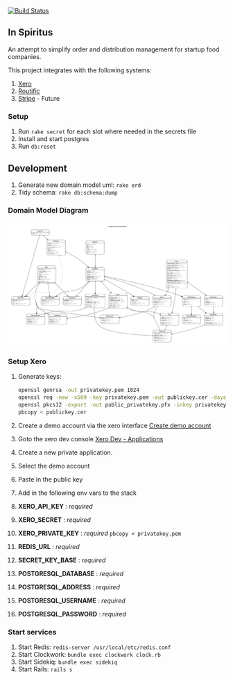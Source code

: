 [![Build Status](https://travis-ci.org/brancusi/in-spiritus.svg?branch=master)](https://travis-ci.org/brancusi/in-spiritus)
## In Spiritus
An attempt to simplify order and distribution management for startup food companies.

This project integrates with the following systems:

1. [Xero](https://www.xero.com)
1. [Routific](https://routific.com)
1. [Stripe](https://stripe.com/) - Future

### Setup
1. Run `rake secret` for each slot where needed in the secrets file
1. Install and start postgres
1. Run `db:reset`

## Development
1. Generate new domain model uml: `rake erd`
1. Tidy schema: `rake db:schema:dump`

### Domain Model Diagram
![alt tag](https://github.com/brancusi/in-spiritus/blob/master/erd.png)

### Setup Xero
1. Generate keys:

    ```bash
    openssl genrsa -out privatekey.pem 1024
    openssl req -new -x509 -key privatekey.pem -out publickey.cer -days 1825
    openssl pkcs12 -export -out public_privatekey.pfx -inkey privatekey.pem -in publickey.cer
    pbcopy < publickey.cer
    ```
1. Create a demo account via the xero interface [Create demo account](https://my.xero.com/!xkcD/Dashboard)
1. Goto the xero dev console [Xero Dev - Applications](https://app.xero.com/Application/List)
1. Create a new private application.
1. Select the demo account
1. Paste in the public key
1. Add in the following env vars to the stack
  1. __XERO_API_KEY__ : *required*
  1. __XERO_SECRET__ : *required*
  1. __XERO_PRIVATE_KEY__ : *required* `pbcopy < privatekey.pem`
  1. __REDIS_URL__ : *required*
  1. __SECRET_KEY_BASE__ : *required*
  1. __POSTGRESQL_DATABASE__ : *required*
  1. __POSTGRESQL_ADDRESS__ : *required*
  1. __POSTGRESQL_USERNAME__ : *required*
  1. __POSTGRESQL_PASSWORD__ : *required*

### Start services
1. Start Redis: `redis-server /usr/local/etc/redis.conf`
1. Start Clockwork: `bundle exec clockwork clock.rb`
1. Start Sidekiq: `bundle exec sidekiq`
1. Start Rails: `rails s`
